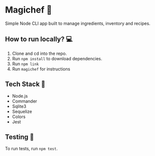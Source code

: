 
# Magichef 🥡

Simple Node CLI app built to manage ingredients, inventory and recipes.


## How to run locally? 💻

1. Clone and cd into the repo.
2. Run `npm install` to download dependencies.
3. Run `npm link`
4. Run `magichef` for instructions


## Tech Stack 🤖

- Node.js
- Commander
- Sqlite3
- Sequelize
- Colors
- Jest


## Testing 📍

To run tests, run `npm test`.
